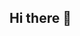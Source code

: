 ## Hi there 👋

<!--
**pramshughimire/pramshughimire** is a ✨ _special_ ✨ repository because its `README.md` (this file) appears on your GitHub profile.

Here are some ideas to get you started:

- 🔭 I’m currently working on ...
- 🌱 I’m currently learning ...
- 👯 I’m looking to collaborate on ...
- 🤔 I’m looking for help with ...
- 💬 Ask me about ...
- 📫 How to reach me: pramshughimire@gmail.com
- 😄 Pronouns: ...
- ⚡ Fun fact: ...
-->
